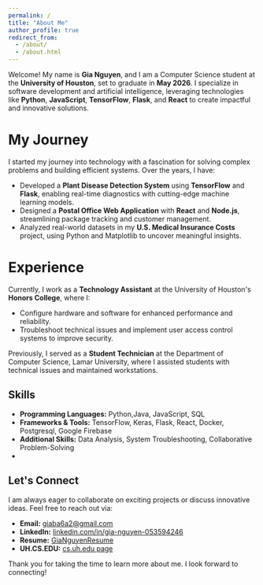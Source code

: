 ```yaml
---
permalink: /
title: "About Me"
author_profile: true
redirect_from: 
  - /about/
  - /about.html
---
```

<!-- Google tag (gtag.js) -->
<script async src="https://www.googletagmanager.com/gtag/js?id=G-YGFKTR9VLN"></script>
<script>
  window.dataLayer = window.dataLayer || [];
  function gtag(){dataLayer.push(arguments);}
  gtag('js', new Date());

  gtag('config', 'G-YGFKTR9VLN');
</script>
<!-- Google Tag Manager -->
<script>(function(w,d,s,l,i){w[l]=w[l]||[];w[l].push({'gtm.start':
new Date().getTime(),event:'gtm.js'});var f=d.getElementsByTagName(s)[0],
j=d.createElement(s),dl=l!='dataLayer'?'&l='+l:'';j.async=true;j.src=
'https://www.googletagmanager.com/gtm.js?id='+i+dl;f.parentNode.insertBefore(j,f);
})(window,document,'script','dataLayer','GTM-52JVSGSZ');</script>
<!-- End Google Tag Manager -->
<!-- Google Tag Manager (noscript) -->
<noscript><iframe src="https://www.googletagmanager.com/ns.html?id=GTM-52JVSGSZ"
height="0" width="0" style="display:none;visibility:hidden"></iframe></noscript>
<!-- End Google Tag Manager (noscript) -->
Welcome! My name is **Gia Nguyen**, and I am a Computer Science student at the **University of Houston**, set to graduate in **May 2026**. I specialize in software development and artificial intelligence, leveraging technologies like **Python**, **JavaScript**, **TensorFlow**, **Flask**, and **React** to create impactful and innovative solutions.
 
My Journey
======
I started my journey into technology with a fascination for solving complex problems and building efficient systems. Over the years, I have:

- Developed a **Plant Disease Detection System** using **TensorFlow** and **Flask**, enabling real-time diagnostics with cutting-edge machine learning models.
- Designed a **Postal Office Web Application** with **React** and **Node.js**, streamlining package tracking and customer management.
- Analyzed real-world datasets in my **U.S. Medical Insurance Costs** project, using Python and Matplotlib to uncover meaningful insights.

Experience
======
Currently, I work as a **Technology Assistant** at the University of Houston's **Honors College**, where I:

- Configure hardware and software for enhanced performance and reliability.
- Troubleshoot technical issues and implement user access control systems to improve security.

Previously, I served as a **Student Technician** at the Department of Computer Science, Lamar University, where I assisted students with technical issues and maintained workstations.


Skills
------
- **Programming Languages:** Python,Java, JavaScript, SQL
- **Frameworks & Tools:** TensorFlow, Keras, Flask, React, Docker, Postgresql, Google Firebase
- **Additional Skills:** Data Analysis, System Troubleshooting, Collaborative Problem-Solving
- 
Let's Connect
------
I am always eager to collaborate on exciting projects or discuss innovative ideas. Feel free to reach out via:
- **Email:** [giaba6a2@gmail.com](mailto:giaba6a2@gmail.com)
- **LinkedIn:** [linkedin.com/in/gia-nguyen-053594246](https://linkedin.com/in/gia-nguyen-053594246)
- **Resume:** [GiaNguyenResume](https://gnguyen2.github.io/cv/)
- **UH.CS.EDU:** [cs.uh.edu page](https://uh.edu/nsm/computer-science/)

Thank you for taking the time to learn more about me. I look forward to connecting!
